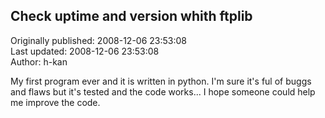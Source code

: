 ## Check uptime and version whith ftplib  
Originally published: 2008-12-06 23:53:08  
Last updated: 2008-12-06 23:53:08  
Author: h-kan   
  
My first program ever and it is written in python. I'm sure it's ful of buggs and flaws but it's tested and the code works... I hope someone could help me improve the code.